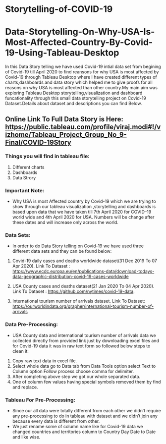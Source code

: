 # Storytelling-of-COVID-19

# Data-Storytelling-On-Why-USA-Is-Most-Affected-Country-By-Covid-19-Using-Tableau-Desktop
In this Data Story telling we have used Covid-19 intial data set from begining of Covid-19 till April 2020 to find reansons for why USA is most affected by Covid-19 through Tableau Desktop where I have created different types of charts,dashboards and data story which helped me to give proofs for all reasons on why USA is most affected than other country.My main aim was exploring Tableau Desktop storytelling,visualization and dashboard funcationality through this small data storytelling project on Covid-19 Dataset.Details about dataset and descriptions you can find Below.


## Online Link To Full Data Story is Here: https://public.tableau.com/profile/viraj.modi#!/vizhome/Tableau_Project_Group_No_9-Final/COVID-19Story

### Things you will find in tableau file:

1. Different charts
2. Dashboards
3. Data Strory

### Important Note:

* Why USA is most Affected country by Covid-19 which we are trying to show through our tableau visualization ,storytelling and dashboards is based upon data that we have taken till 7th April 2020 for COVID–19 world wide and 4th April 2020 for USA. Numbers will be change after these dates and will increase only across the world.

### Data Sets:

* In order to do Data Story telling on Covid-19 we have used three different data sets and they can be found below:

1. Covid-19 daily cases and deaths worldwide dataset(31 Dec 2019 To 07 Apr 2020).
Link To Dataset : https://www.ecdc.europa.eu/en/publications-data/download-todays-data-geographic-distribution-covid-19-cases-worldwide

2. USA County cases and deaths dataset(21 Jan 2020 To 04 Apr 2020).
Link To Dataset : https://github.com/nytimes/covid-19-data.

3. International tourism number of arrivals dataset.
Link To Dataset: https://ourworldindata.org/grapher/international-tourism-number-of-arrivals

### Data Pre-Processing:

* USA County data and international tourism number of arrivals data we collected directly from provided link just by downloading excel files and  for Covid-19 data it was in raw text form so followed below steps to clean it:

1. Copy raw text data in excel file.
2. Select whole data go to Data tab from Data Tools option select Text to Column option Follow process choose comma for delimiter.
3. After completing above step we got our whole separated data.
4. One of column few  values having special symbols removed them by find and replace.	

### Tableau For Pre-Processing:

* Since our all data were totally different from each other we didn’t require any pre-processing to do in tableau with dataset and we didn’t join any because every data is different from other.
* We just rename some of column name like for Covid-19 data we changed countries and territories column to Country Day Date to Date and like wise.
